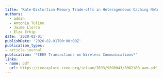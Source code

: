```yaml
---
title: 'Rate-Distortion-Memory Trade-offs in Heterogeneous Caching Networks'
authors:
  - admin
  - Antonia Tulino
  - Jaime Llorca
  - Elza Erkip
date: '2020-02-01'
publishDate: '2020-02-01T00:00:00Z'
publication_types: 
- article-journal
publication: '*IEEE Transactions on Wireless Communications*'
links:
- name: pdf
  url: https://ieeexplore.ieee.org/ielaam/7693/9090043/8982180-aam.pdf
---
```




